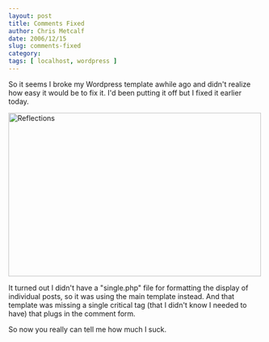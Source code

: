 ```yaml
---
layout: post
title: Comments Fixed
author: Chris Metcalf
date: 2006/12/15
slug: comments-fixed
category: 
tags: [ localhost, wordpress ]
---
```


So it seems I broke my Wordpress template awhile ago and didn't realize how easy it would be to fix it. I'd been putting it off but I fixed it earlier today.

<a href="http://www.flickr.com/photos/chrismetcalf/305494674/" class="tt-flickr"><img src="http://static.flickr.com/113/305494674_ef497f8b7e.jpg" alt="Reflections" border="0" height="323" width="500" /></a>

It turned out I didn't have a "single.php" file for formatting the display of individual posts, so it was using the main template instead. And that template was missing a single critical tag (that I didn't know I needed to have) that plugs in the comment form.

So now you really can tell me how much I suck.
